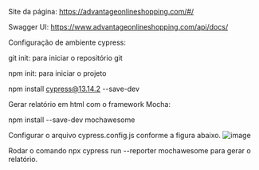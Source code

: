 Site da página: https://advantageonlineshopping.com/#/


Swagger UI: https://www.advantageonlineshopping.com/api/docs/


Configuração de ambiente cypress:

 git init: para iniciar o repositório git

 
 npm init: para iniciar o projeto 

 
 npm install cypress@13.14.2 --save-dev 


 Gerar relatório em html com o framework Mocha:
 
 npm install --save-dev mochawesome

 Configurar o arquivo cypress.config.js conforme a figura abaixo.
 ![image](https://github.com/user-attachments/assets/1b79d9d8-8128-4932-82f4-1a28a8799418)

Rodar o comando npx cypress run --reporter mochawesome para gerar o relatório.
